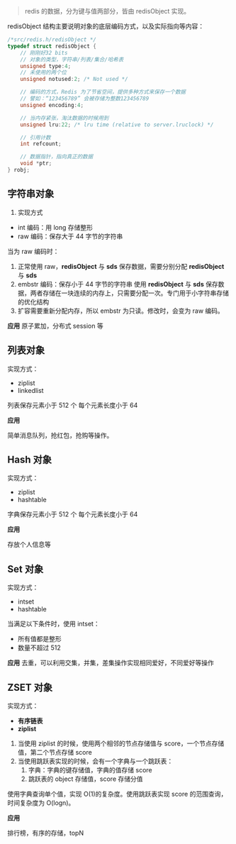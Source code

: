 > redis 的数据，分为键与值两部分，皆由 redisObject 实现。

redisObject 结构主要说明对象的底层编码方式，以及实际指向等内容：

```c
/*src/redis.h/redisObject */
typedef struct redisObject {
    // 刚刚好32 bits
    // 对象的类型，字符串/列表/集合/哈希表
    unsigned type:4;
    // 未使用的两个位
    unsigned notused:2; /* Not used */

    // 编码的方式，Redis 为了节省空间，提供多种方式来保存一个数据
    // 譬如：“123456789” 会被存储为整数123456789
    unsigned encoding:4;

    // 当内存紧张，淘汰数据的时候用到
    unsigned lru:22; /* lru time (relative to server.lruclock) */

    // 引用计数
    int refcount;

    // 数据指针，指向真正的数据
    void *ptr;
} robj;
```

## 字符串对象

1. 实现方式

- int 编码：用 long 存储整形
- raw 编码：保存大于 44 字节的字符串

当为 raw 编码时：

1. 正常使用 raw，**redisObject** 与 **sds** 保存数据，需要分别分配 **redisObject** 与 **sds**
2. embstr 编码：保存小于 44 字节的字符串 使用 **redisObject** 与 **sds** 保存数据，两者存储在一块连续的内存上，只需要分配一次。专门用于小字符串存储的优化结构
3. 扩容需要重新分配内存，所以 embstr 为只读。修改时，会变为 raw 编码。

**应用**
原子累加，分布式 session 等

## 列表对象

实现方式：

- ziplist
- linkedlist

列表保存元素小于 512 个
每个元素长度小于 64

**应用**

简单消息队列，抢红包，抢购等操作。

## Hash 对象

实现方式：

- ziplist
- hashtable

字典保存元素小于 512 个
每个元素长度小于 64

**应用**

存放个人信息等

## Set 对象

实现方式：

- intset
- hashtable

当满足以下条件时，使用 intset：

- 所有值都是整形
- 数量不超过 512

**应用**
去重，可以利用交集，并集，差集操作实现相同爱好，不同爱好等操作

## ZSET 对象

实现方式：

- **有序链表**
- **ziplist**

1. 当使用 ziplist 的时候，使用两个相邻的节点存储值与 score，一个节点存储值，第二个节点存储 score
2. 当使用跳跃表实现的时候，会有一个字典与一个跳跃表：
   1. 字典：字典的键存储值，字典的值存储 score
   2. 跳跃表的 object 存储值，score 存储分值

使用字典查询单个值，实现 O(1)的复杂度。使用跳跃表实现 score 的范围查询，时间复杂度为 O(logn)。

**应用**

排行榜，有序的存储，topN

